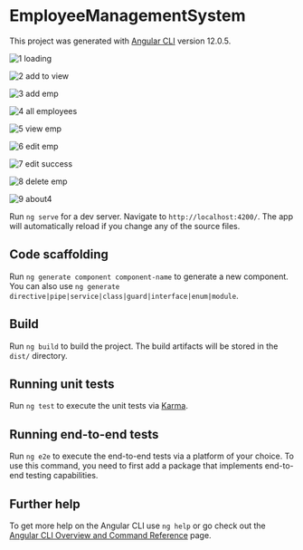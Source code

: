 # EmployeeManagementSystem

This project was generated with [Angular CLI](https://github.com/angular/angular-cli) version 12.0.5.

![1 loading](https://user-images.githubusercontent.com/68000460/227085218-551556cd-0986-4acf-a3be-3f9dc90b48f2.png)

![2 add to view](https://user-images.githubusercontent.com/68000460/227085135-9456e619-90bb-4103-84e1-f02052b1347f.png)

![3 add emp](https://user-images.githubusercontent.com/68000460/227085483-796847d4-31ed-4695-adfb-b9149631670f.png)

![4 all employees](https://user-images.githubusercontent.com/68000460/227085172-18a2aa9c-b7f7-4aa6-b19d-0ac84c0a614e.png)

![5 view emp](https://user-images.githubusercontent.com/68000460/227085186-abb1168b-9a18-4257-b1d8-0be74554cd0f.png)

![6 edit emp](https://user-images.githubusercontent.com/68000460/227085197-1fcd98b1-5305-4ec6-8b50-95e3ba4bd0af.png)

![7 edit success](https://user-images.githubusercontent.com/68000460/227085202-aeeb59d6-d507-4570-b187-c582ae29cc3f.png)

![8 delete emp](https://user-images.githubusercontent.com/68000460/227085211-d2cca2d1-d00c-4baf-8085-acdc374dd2b9.png)

![9 about4](https://user-images.githubusercontent.com/68000460/227085213-e9be35ff-f7aa-496b-aa9c-174fa0466eb7.png)




Run `ng serve` for a dev server. Navigate to `http://localhost:4200/`. The app will automatically reload if you change any of the source files.

## Code scaffolding

Run `ng generate component component-name` to generate a new component. You can also use `ng generate directive|pipe|service|class|guard|interface|enum|module`.

## Build

Run `ng build` to build the project. The build artifacts will be stored in the `dist/` directory.

## Running unit tests

Run `ng test` to execute the unit tests via [Karma](https://karma-runner.github.io).

## Running end-to-end tests

Run `ng e2e` to execute the end-to-end tests via a platform of your choice. To use this command, you need to first add a package that implements end-to-end testing capabilities.

## Further help

To get more help on the Angular CLI use `ng help` or go check out the [Angular CLI Overview and Command Reference](https://angular.io/cli) page.
